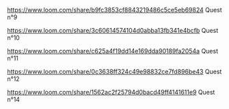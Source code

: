 https://www.loom.com/share/b9fc3853cf8843219486c5ce5eb69824 Quest n°9

https://www.loom.com/share/3c60614574104d0abba13fb341e4bcfb Quest n°10

https://www.loom.com/share/c625a4f19dd14e169dda90189fa2054a Quest n°11

https://www.loom.com/share/0c3638ff324c49e98832ce7fd896be43 Quest n°12

https://www.loom.com/share/1562ac2f25794d0bacd49ff4141611e9 Quest n°14
